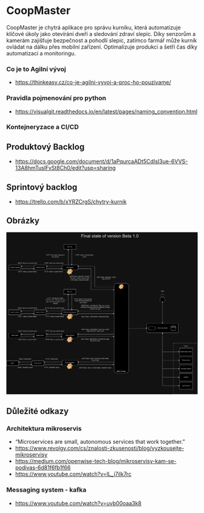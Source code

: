 # CoopMaster
CoopMaster je chytrá aplikace pro správu kurníku, která automatizuje klíčové úkoly jako otevírání dveří a sledování zdraví slepic.
 Díky senzorům a kamerám zajišťuje bezpečnost a pohodlí slepic, zatímco farmář může kurník ovládat na dálku přes mobilní zařízení. Optimalizuje produkci a šetří čas díky automatizaci a monitoringu.

### Co je to Agilní vývoj
- https://thinkeasy.cz/co-je-agilni-vyvoj-a-proc-ho-pouzivame/

### Pravidla pojmenování pro python
- https://visualgit.readthedocs.io/en/latest/pages/naming_convention.html

### Kontejneryzace a CI/CD

## Produktový Backlog
 - https://docs.google.com/document/d/1aPqurcaADt5CdIsI3ue-6VVS-13A8hmTuslFvSt8Ch0/edit?usp=sharing

## Sprintový backlog    
 - https://trello.com/b/xYRZCrgS/chytry-kurnik

## Obrázky

[//]: # (!["předběžná analýza projektu"]&#40;Doc/Pictures/AnalyzaProjektu_č2.jpg&#41;)
!["Základní podoba projektu"](doc/images/ProjectsAnalysis_FinalStateBeta10.jpg)

## Důležité odkazy

### Architektura mikroservis
- “Microservices are small, autonomous services that work together.”
- https://www.revolgy.com/cs/znalosti-zkusenosti/blog/vyzkousejte-mikroservisy
- https://medium.com/openwise-tech-blog/mikroservisy-kam-se-podivas-6d81f6fb1f66
- https://www.youtube.com/watch?v=lL_j7ilk7rc

### Messaging system - kafka
- https://www.youtube.com/watch?v=uvb00oaa3k8
